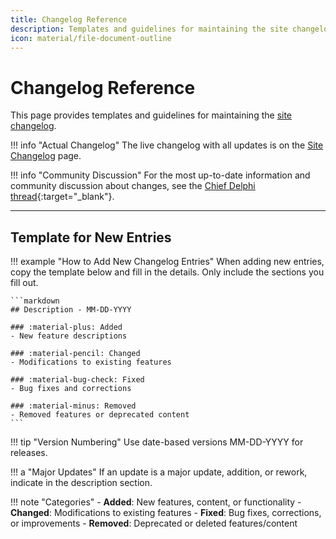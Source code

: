 ```yaml
---
title: Changelog Reference
description: Templates and guidelines for maintaining the site changelog
icon: material/file-document-outline
---
```


# Changelog Reference

This page provides templates and guidelines for maintaining the [site changelog](site-changelog.md).

!!! info "Actual Changelog"
    The live changelog with all updates is on the [Site Changelog](site-changelog.md) page.

!!! info "Community Discussion"
    For the most up-to-date information and community discussion about changes, see the [Chief Delphi thread](https://www.chiefdelphi.com/t/frcdesign-org-2025-2026-season-updates/504891/){:target="_blank"}.

---

## Template for New Entries

!!! example "How to Add New Changelog Entries"
    When adding new entries, copy the template below and fill in the details. Only include the sections you fill out. 

    ```markdown
    ## Description - MM-DD-YYYY
    
    ### :material-plus: Added
    - New feature descriptions
    
    ### :material-pencil: Changed
    - Modifications to existing features
    
    ### :material-bug-check: Fixed
    - Bug fixes and corrections
    
    ### :material-minus: Removed
    - Removed features or deprecated content
    ```

!!! tip "Version Numbering"
    Use date-based versions MM-DD-YYYY for releases.

!!! a "Major Updates"
    If an update is a major update, addition, or rework, indicate in the description section. 

!!! note "Categories"
    - **Added**: New features, content, or functionality
    - **Changed**: Modifications to existing features
    - **Fixed**: Bug fixes, corrections, or improvements
    - **Removed**: Deprecated or deleted features/content
